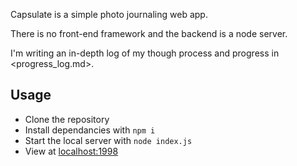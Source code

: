 Capsulate is a simple photo journaling web app.

There is no front-end framework and the backend is a node server.

I'm writing an in-depth log of my though process and progress in <progress_log.md>.

## Usage

- Clone the repository
- Install dependancies with `npm i`
- Start the local server with `node index.js`
- View at <localhost:1998>

